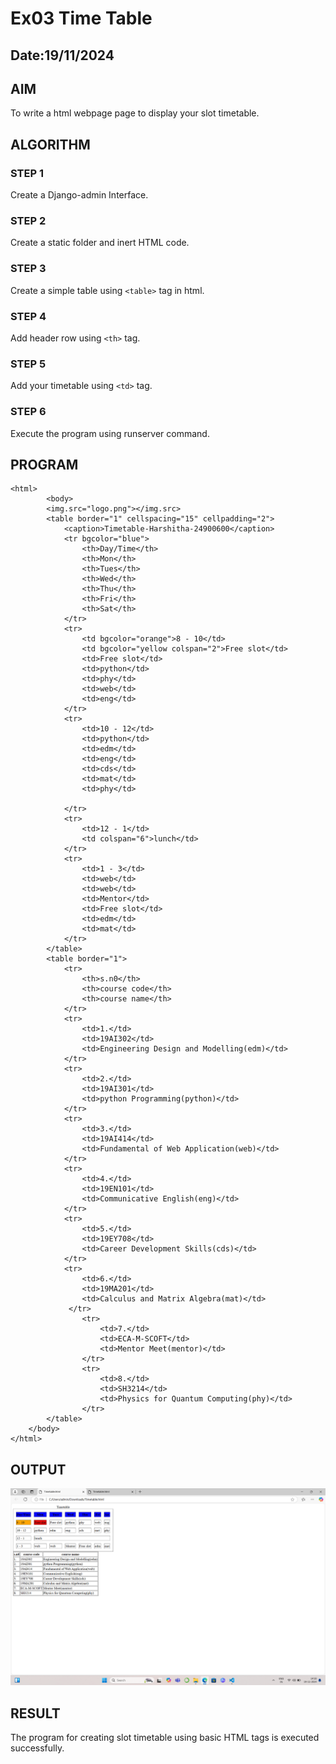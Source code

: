 # Ex03 Time Table
## Date:19/11/2024

## AIM
To write a html webpage page to display your slot timetable.

## ALGORITHM
### STEP 1
Create a Django-admin Interface.

### STEP 2
Create a static folder and inert HTML code.

### STEP 3
Create a simple table using ```<table>``` tag in html.

### STEP 4
Add header row using ```<th>``` tag.

### STEP 5
Add your timetable using ```<td>``` tag.

### STEP 6
Execute the program using runserver command.

## PROGRAM
```
<html>
        <body>
        <img.src="logo.png"></img.src>
        <table border="1" cellspacing="15" cellpadding="2">
            <caption>Timetable-Harshitha-24900600</caption>
            <tr bgcolor="blue">
                <th>Day/Time</th>
                <th>Mon</th>
                <th>Tues</th>
                <th>Wed</th>
                <th>Thu</th>
                <th>Fri</th>
                <th>Sat</th>
            </tr>
            <tr>
                <td bgcolor="orange">8 - 10</td>
                <td bgcolor="yellow colspan="2">Free slot</td>
                <td>Free slot</td>
                <td>python</td>
                <td>phy</td>
                <td>web</td>
                <td>eng</td>
            </tr>
            <tr>
                <td>10 - 12</td>
                <td>python</td>
                <td>edm</td>
                <td>eng</td>
                <td>cds</td>
                <td>mat</td>
                <td>phy</td>

            </tr>
            <tr>
                <td>12 - 1</td>
                <td colspan="6">lunch</td>
            </tr>
            <tr>
                <td>1 - 3</td>
                <td>web</td>
                <td>web</td>
                <td>Mentor</td>
                <td>Free slot</td>
                <td>edm</td>
                <td>mat</td>
            </tr>
        </table>
        <table border="1">
            <tr>
                <th>s.n0</th>
                <th>course code</th>
                <th>course name</th>
            </tr>
            <tr>
                <td>1.</td>
                <td>19AI302</td>
                <td>Engineering Design and Modelling(edm)</td>
            </tr>
            <tr>
                <td>2.</td>
                <td>19AI301</td>
                <td>python Programming(python)</td>
            </tr>
            <tr>
                <td>3.</td>
                <td>19AI414</td>
                <td>Fundamental of Web Application(web)</td>
            </tr>
            <tr>
                <td>4.</td>
                <td>19EN101</td>
                <td>Communicative English(eng)</td>
            </tr>
            <tr>
                <td>5.</td>
                <td>19EY708</td>
                <td>Career Development Skills(cds)</td>
            </tr>
            <tr>
                <td>6.</td>
                <td>19MA201</td>
                <td>Calculus and Matrix Algebra(mat)</td>
             </tr>
                <tr>
                    <td>7.</td>
                    <td>ECA-M-SCOFT</td>
                    <td>Mentor Meet(mentor)</td>
                </tr>
                <tr>
                    <td>8.</td>
                    <td>SH3214</td>
                    <td>Physics for Quantum Computing(phy)</td>
                </tr>
        </table>
    </body>
</html>
```
## OUTPUT
![alt text](<Screenshot (32).png>)

## RESULT
The program for creating slot timetable using basic HTML tags is executed successfully.
